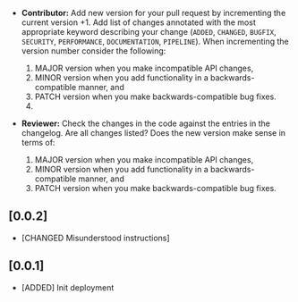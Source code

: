 
* **Contributor:** Add new version for your pull request by incrementing the current version +1. Add list of changes annotated with the most appropriate keyword describing your change (`ADDED`, `CHANGED`, `BUGFIX`, `SECURITY`, `PERFORMANCE`, `DOCUMENTATION`, `PIPELINE`).
When incrementing the version number consider the following:

    1. MAJOR version when you make incompatible API changes,
    2. MINOR version when you add functionality in a backwards-compatible manner, and
    3. PATCH version when you make backwards-compatible bug fixes.
    4. 
<!-- Keywords: 
 ADDED - Introduction of a new feature or aspect that did not previously exist. 
 CHANGED - Enhancement or change to an existing feature.
 FIXED - Fixing of an existing bug without changing functionality. 
 SECURITY - Relating to any security enhancement, closure of vulnerability, etc.
 PERFORMANCE - Performance enhancement, that doesn't explicitly change functionality.
 DOCUMENTATION - A documentation only change 
 PIPELINE - A change to a component's own CI/CD pipeline
 -->

* **Reviewer:** Check the changes in the code against the entries in the changelog. Are all changes listed? Does the new version make sense in terms of:

    1. MAJOR version when you make incompatible API changes,
    2. MINOR version when you add functionality in a backwards-compatible manner, and
    3. PATCH version when you make backwards-compatible bug fixes.
<!-- Add new versions below here -->

## [0.0.2]
* [CHANGED Misunderstood instructions]

## [0.0.1]
* [ADDED] Init deployment


